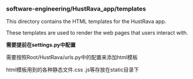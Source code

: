 ### software-engineering/HustRava_app/templates
This directory contains the HTML templates for the HustRava app. 

These templates are used to render the web pages that users interact with.

**需要提前在settings.py中配置**

需要按照Root/HustRava/urls.py中的配置来添加html模板

html模板用到的各种静态文件.css .js等存放在static目录下